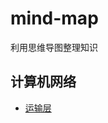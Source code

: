 # mind-map
利用思维导图整理知识

## 计算机网络

* [运输层](http://oo2u9x5n5.bkt.clouddn.com/transport-layer_2633673.svg)

